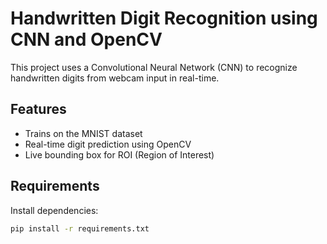 # Handwritten Digit Recognition using CNN and OpenCV

This project uses a Convolutional Neural Network (CNN) to recognize handwritten digits from webcam input in real-time.

## Features

- Trains on the MNIST dataset
- Real-time digit prediction using OpenCV
- Live bounding box for ROI (Region of Interest)

## Requirements

Install dependencies:

```bash
pip install -r requirements.txt
